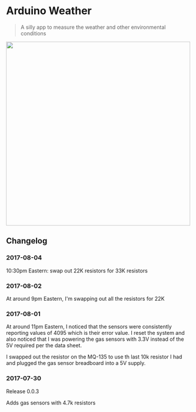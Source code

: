 # Arduino Weather

> A silly app to measure the weather and other environmental conditions

<img src="images/20170730_153250.jpg" width=500 />

## Changelog

### 2017-08-04

10:30pm Eastern: swap out 22K resistors for 33K resistors

### 2017-08-02

At around 9pm Eastern, I'm swapping out all the resistors for 22K

### 2017-08-01

At around 11pm Eastern, I noticed that the sensors were consistently
reporting values of 4095 which is their error value. I reset the system
and also noticed that I was powering the gas sensors with 3.3V instead
of the 5V required per the data sheet.

I swapped out the resistor on the MQ-135 to use th  last 10k resistor I
had and plugged the gas sensor breadboard into a 5V supply.

### 2017-07-30

Release 0.0.3

Adds gas sensors with 4.7k resistors
